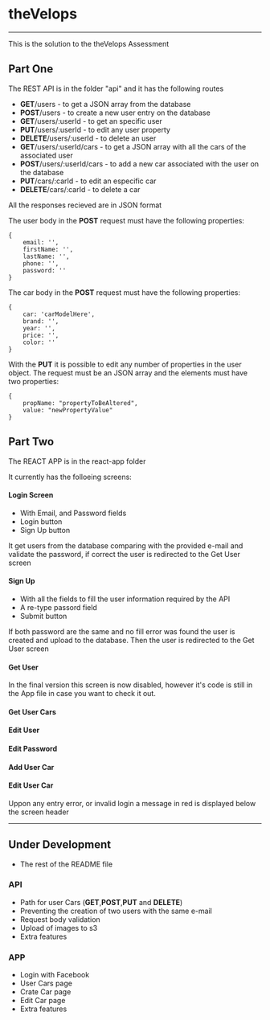 # theVelops
-----
This is the solution to the theVelops Assessment

## Part One
The REST API is in the folder "api" and it has the following routes

- **GET**/users - to get a JSON array from the database
- **POST**/users - to create a new user entry on the database
- **GET**/users/:userId - to get an specific user
- **PUT**/users/:userId - to edit any user property
- **DELETE**/users/:userId - to delete an user
- **GET**/users/:userId/cars - to get a JSON array with all the cars of the associated user
- **POST**/users/:userId/cars - to add a new car associated with the user on the database
- **PUT**/cars/:carId - to edit an especific car
- **DELETE**/cars/:carId - to delete a car


All the responses recieved are in JSON format

The user body in the **POST** request must have the following properties:

```
{
	email: '',
	firstName: '',
	lastName: '',
	phone: '',
	password: ''
}
```

The car body in the **POST** request must have the following properties:

```
{
	car: 'carModelHere',
	brand: '',
	year: '',
	price: '',
	color: ''
}
```

With the **PUT** it is possible to edit any number of properties in the user object.
The request must be an JSON array and the elements must have two properties:

```
{
	propName: "propertyToBeAltered",
	value: "newPropertyValue" 
}
```




## Part Two
The REACT APP is in the react-app folder

It currently has the folloeing screens:

#### Login Screen
- With Email, and Password fields
- Login button
- Sign Up button

It get users from the database comparing with the provided e-mail and validate the password, if correct the user is redirected to the Get User screen

#### Sign Up

- With all the fields to fill the user information required by the API
- A re-type passord field
- Submit button

If both password are the same and no fill error was found the user is created and upload to the database.
Then the user is redirected to the Get User screen


#### Get User
In the final version this screen is now disabled, however it's code is still in the App file in case you want to check it out.

#### Get User Cars

#### Edit User

#### Edit Password

#### Add User Car

#### Edit User Car


Uppon any entry error, or invalid login a message in red is displayed below the screen header


-------
## Under Development

- The rest of the README file

### API

- Path for user Cars (**GET**,**POST**,**PUT** and **DELETE**)
- Preventing the creation of two users with the same e-mail
- Request body validation
- Upload of images to s3
- Extra features


### APP

- Login with Facebook
- User Cars page
- Crate Car page
- Edit Car page
- Extra features

